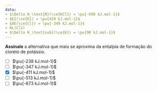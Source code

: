 ```yaml
---
data:
- $\Delta H_\text{R}(\ce{KCl}) = \pu{-690 kJ.mol-1}$
- $EI(\ce{K}) = \pu{419 kJ.mol-1}$
- $AE(\ce{Cl}) = \pu{-349 kJ.mol-1}$
- HL(Cl2)
- $\Delta H_\text{sub}(\ce{K}) = \pu{90 kJ.mol-1}$
---
```


**Assinale** a alternativa que mais se aproxima da entalpia de formação do cloreto de potássio.

- [ ] $\pu{-238 kJ.mol-1}$
- [ ] $\pu{-347 kJ.mol-1}$
- [x] $\pu{-411 kJ.mol-1}$
- [ ] $\pu{-513 kJ.mol-1}$
- [ ] $\pu{-673 kJ.mol-1}$
